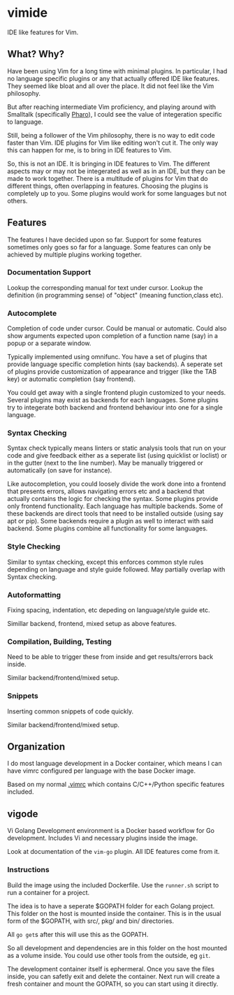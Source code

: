 # vimide

IDE like features for Vim.

## What? Why?

Have been using Vim for a long time with minimal plugins. In particular, I had no language specific plugins or any that actually offered IDE like features. They seemed like bloat and all over the place. It did not feel like the Vim philosophy.

But after reaching intermediate Vim proficiency, and playing around with Smalltalk (specifically [Pharo](pharo.org)), I could see the value of integeration specific to language. 

Still, being a follower of the Vim philosophy, there is no way to edit code faster than Vim. IDE plugins for Vim like editing won't cut it. The only way this can happen for me, is to bring in IDE features to Vim.

So, this is not an IDE. It is bringing in IDE features to Vim. The different aspects may or may not be integerated as well as in an IDE, but they can be made to work together. There is a multitude of plugins for Vim that do different things, often overlapping in features. Choosing the plugins is completely up to you. Some plugins would work for some languages but not others.

## Features

The features I have decided upon so far. Support for some features sometimes only goes so far for a language. Some features can only be achieved by multiple plugins working together.

### Documentation Support

Lookup the corresponding manual for text under cursor. Lookup the definition (in programming sense) of "object" (meaning function,class etc).

### Autocomplete

Completion of code under cursor. Could be manual or automatic. Could also show arguments expected upon completion of a function name (say) in a popup or a separate window.

Typically implemented using omnifunc. You have a set of plugins that provide language specific completion hints (say backends). A seperate set of plugins provide customization of appearance and trigger (like the TAB key) or automatic completion (say frontend).

You could get away with a single frontend plugin customized to your needs. Several plugins may exist as backends for each languages. Some plugins try to integerate both backend and frontend behaviour into one for a single language.

### Syntax Checking

Syntax check typically means linters or static analysis tools that run on your code and give feedback either as a seperate list (using quicklist or loclist) or in the gutter (next to the line number). May be manually triggered or automatically (on save for instance).

Like autocompletion, you could loosely divide the work done into a frontend that presents errors, allows navigating errors etc and a backend that actually contains the logic for checking the syntax. Some plugins provide only frontend functionality. Each language has multiple backends. Some of these backends are direct tools that need to be installed outside (using say apt or pip). Some backends require a plugin as well to interact with said backend. Some plugins combine all functionality for some languages.

### Style Checking

Similar to syntax checking, except this enforces common style rules depending on language and style guide followed. May partially overlap with Syntax checking.

### Autoformatting

Fixing spacing, indentation, etc depeding on language/style guide etc. 

Simillar backend, frontend, mixed setup as above features.

### Compilation, Building, Testing

Need to be able to trigger these from inside and get results/errors back inside.

Similar backend/frontend/mixed setup.

### Snippets

Inserting common snippets of code quickly.

Similar backend/frontend/mixed setup.

## Organization

I do most language development in a Docker container, which means I can have vimrc configured per language with the base Docker image. 

Based on my normal [.vimrc](https://github.com/chanderg/dotfiles) which contains C/C++/Python specific features included.

## vigode

Vi Golang Development environment is a Docker based workflow for Go development. Includes Vi and necessary plugins inside the image.

Look at documentation of the `vim-go` plugin. All IDE features come from it. 

### Instructions

Build the image using the included Dockerfile. Use the `runner.sh` script to run a container for a project.

The idea is to have a seperate $GOPATH folder for each Golang project. This folder on the host is mounted inside the container. This is in the usual form of the $GOPATH, with src/, pkg/ and bin/ directories.

All `go get`s after this will use this as the GOPATH.

So all development and dependencies are in this folder on the host mounted as a volume inside. You could use other tools from the outside, eg `git`.

The development container itself is ephermeral. Once you save the files inside, you can safetly exit and delete the container. Next run will create a fresh container and mount the GOPATH, so you can start using it directly.
